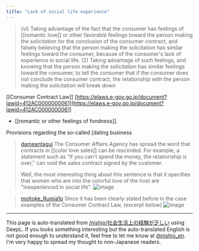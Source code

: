 ```yaml
---
title: "Lack of social life experience"
---
```


> (vi) Taking advantage of the fact that the consumer has feelings of [[romantic love]] or other favorable feelings toward the person making the solicitation for the conclusion of the consumer contract, and falsely believing that the person making the solicitation has similar feelings toward the consumer, because of the consumer's lack of experience in social life. (2) Taking advantage of such feelings, and knowing that the person making the solicitation has similar feelings toward the consumer, to tell the consumer that if the consumer does not conclude the consumer contract, the relationship with the person making the solicitation will break down

[[Consumer Contract Law]]
[https://elaws.e-gov.go.jp/document?lawid=412AC0000000061](https://elaws.e-gov.go.jp/document?lawid=412AC0000000061)
- [[romantic or other feelings of fondness]].


Provisions regarding the so-called [dating business

> [dameantagui](https://twitter.com/dameantagui/status/1730477759338844575/photo/1) The Consumer Affairs Agency has spread the word that contracts in [[color love sales]] can be rescinded.
>  For example, a statement such as "If you can't spend the money, the relationship is over," can void the sales contract signed by the customer.
>
>  Well, the most interesting thing about this sentence is that it specifies that women who are into the colorful love of the host are "inexperienced in social life".
>  ![image](https://pbs.twimg.com/media/GAPkWOIbAAA_aGw?format=jpg&name=medium#.png)

> [moltoke_Rumia1p](https://twitter.com/moltoke_Rumia1p/status/1730581176522563729) Since it has been clearly stated before in the case examples of the Consumer Contract Law, (excerpt below)
>  ![image](https://pbs.twimg.com/media/GARCaNMbUAEGOnu?format=jpg&name=900x900#.png)


---
This page is auto-translated from [/nishio/社会生活上の経験が乏しい](https://scrapbox.io/nishio/社会生活上の経験が乏しい) using DeepL. If you looks something interesting but the auto-translated English is not good enough to understand it, feel free to let me know at [@nishio_en](https://twitter.com/nishio_en). I'm very happy to spread my thought to non-Japanese readers.
